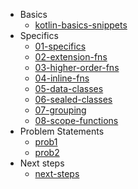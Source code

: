 - Basics
	- [kotlin-basics-snippets](./basics/kotlin-basics-snippets.md)
- Specifics
	- [01-specifics](./specifics/01-specifics.md)
	- [02-extension-fns](./specifics/02-extension-fns.md)
	- [03-higher-order-fns](./specifics/03-higher-order-fns.md)
	- [04-inline-fns](./specifics/04-inline-fns.md)
	- [05-data-classes](./specifics/05-data-classes.md)
	- [06-sealed-classes](./specifics/06-sealed-classes.md)
	- [07-grouping](./specifics/07-grouping.md)
	- [08-scope-functions](./specifics/08-scope-functions.md)
- Problem Statements
	- [prob1](./problem-statements/prob1.md)
	- [prob2](./problem-statements/prob2.md)
- Next steps
	- [next-steps](./next-steps/next-steps.md)